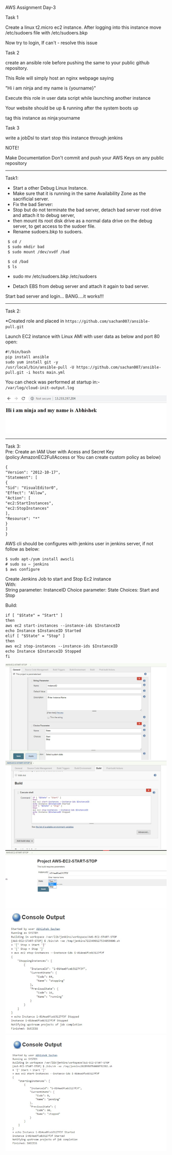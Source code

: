  AWS Assignment Day-3


Task 1

Create a linux t2.micro ec2 instance. After logging into this instance move /etc/sudoers file with /etc/sudoers.bkp


Now try to login, If can't - resolve this issue


Task 2

create an ansible role before pushing the same to your public github repository.


This Role will simply host an nginx webpage saying


"Hi i am ninja and my name is {yourname}"


Execute this role in user data script while launching another instance


Your website should be up & running after the system boots up


tag this instance as ninja:yourname


Task 3

write a jobDsl to start stop this instance through jenkins


NOTE!

Make Documentation
Don't commit and push your AWS Keys on any public repository    

----------------------------------------------------------------------  

Task1:  
* Start a other Debug Linux Instance.  
* Make sure that it is running in the same Availability Zone as the sacrificial server.  
* Fix the bad Server:  
* Stop but do not terminate the bad server, detach bad server root drive and attach it to debug server,  
* then mount its root disk drive as a normal data drive on the debug server, to get access to the sudoer file.   
* Rename sudoers.bkp to sudoers. 
 

```
 $ cd /
 $ sudo mkdir bad
 $ sudo mount /dev/xvdf /bad 
```
```
 $ cd /bad
 $ ls 
```
* sudo mv /etc/sudoers.bkp /etc/sudoers  

* Detach EBS from debug server and attach it again to bad server.  

Start bad server and login... BANG....it works!!!  

-------------------------------------------------------------------------  

Task 2:  

*Created role and placed in `https://github.com/sachan007/ansible-pull.git `   

Launch EC2 instance with Linux AMI with user data as below and port 80 open:  

```
#!/bin/bash  
pip install ansible  
sudo yum install git -y  
/usr/local/bin/ansible-pull -U https://github.com/sachan007/ansible-pull.git -i hosts main.yml  
```

You can check was performed at startup in:-  
`/var/log/cloud-init-output.log`  

![Img](Images2/21.jpg)  

----------------------------------------------------------------------  

Task 3:  
Pre: Create an IAM User with Acess and Secret Key (policy:AmazonEC2FullAccess or You can create custom policy as below)  



```
{
"Version": "2012-10-17",
"Statement": [
{
"Sid": "VisualEditor0",
"Effect": "Allow",
"Action": [
"ec2:StartInstances",
"ec2:StopInstances"
],
"Resource": "*"
}
]
}
```
AWS cli should be configures with jenkins user in jenkins server, if not follow as below:  
```
$ sudo apt-/yum install awscli
# sudo su – jenkins
$ aws configure
```
Create Jenkins Job to start and Stop Ec2 instance  
With:  
String parameter: InstanceID
Choice parameter: State Choices: Start and Stop  

Build:  
```
if [ "$State" = "Start" ]
then
aws ec2 start-instances --instance-ids $InstanceID
echo Instance $InstanceID Started
elif [ "$State" = "Stop" ]
then
aws ec2 stop-instances --instance-ids $InstanceID
echo Instance $InstanceID Stopped
fi
```

![Img](Images2/22.jpg)
![Img](Images2/23.jpg)
![Img](Images2/24.jpg)
![Img](Images2/25.jpg)
![Img](Images2/26.jpg)